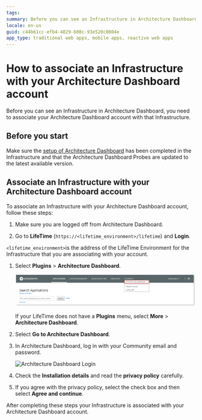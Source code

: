 ```yaml
---
tags: 
summary: Before you can see an Infrastructure in Architecture Dashboard, you need to associate your Architecture Dashboard account with that Infrastructure. Learn how to do it here.
locale: en-us
guid: c44b61cc-efb4-4829-b08c-93e520c0804e
app_type: traditional web apps, mobile apps, reactive web apps
---
```



# How to associate an Infrastructure with your Architecture Dashboard account

Before you can see an Infrastructure in Architecture Dashboard, you need to associate your Architecture Dashboard account with that Infrastructure.

## Before you start

Make sure the [setup of Architecture Dashboard](how-setup.md) has been completed in the Infrastructure and that the Architecture Dashboard Probes are updated to the latest available version.

## Associate an Infrastructure with your Architecture Dashboard account

To associate an Infrastructure with your Architecture Dashboard account, follow these steps:

1. Make sure you are logged off from Architecture Dashboard.

1. Go to **LifeTime** (`https://<lifetime_environment>/lifetime`) and **Login**.

`<lifetime_environment>`is the address of the LifeTime Environment for the Infrastructure that you are associating with your account.

1. Select **Plugins** \> **Architecture Dashboard**.

    ![Architecture Dashboard Plugin](images/setup-plugin-lt.png)

    <div class="info" markdown="1">

    If your LifeTime does not have a **Plugins** menu, select **More** \> **Architecture Dashboard**.

    </div>

1. Select **Go to Architecture Dashboard**.

1. In Architecture Dashboard, log in with your Community email and password.

    ![Architecture Dashboard Login](images/assosiate-login.png)

1. Check the **Installation details** and read the **privacy policy** carefully.

1. If you agree with the privacy policy, select the check box and then select **Agree and continue**.

After completing these steps your Infrastructure is associated with your Architecture Dashboard account.
